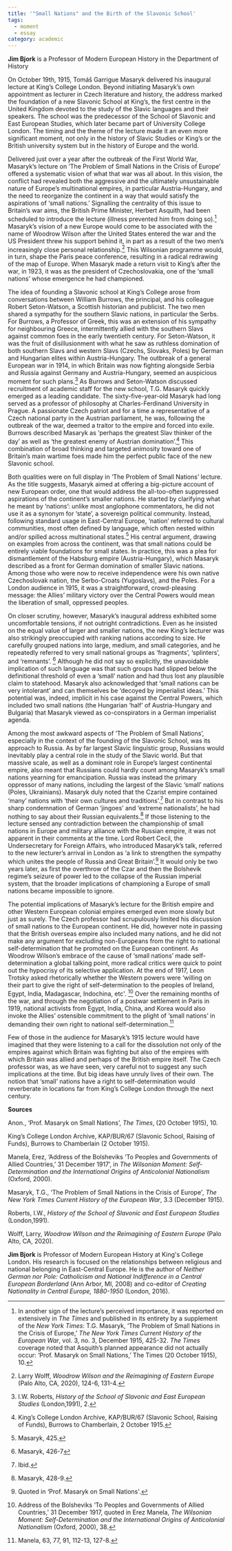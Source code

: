 ```yaml
---
title: '"Small Nations" and the Birth of the Slavonic School'
tags:
  - moment
  - essay
category: academic
---
```

**Jim Bjork** is a Professor of Modern European History in the Department of History 

On October 19th, 1915, Tomáš Garrigue Masaryk delivered his inaugural lecture at King’s College London. Beyond initiating Masaryk’s own appointment as lecturer in Czech literature and history, the address marked the foundation of a new Slavonic School at King’s, the first centre in the United Kingdom devoted to the study of the Slavic languages and their speakers.  The school was the predecessor of the School of Slavonic and East European Studies, which later became part of University College London. The timing and the theme of the lecture made it an even more significant moment, not only in the history of Slavic Studies or King’s or the British university system but in the history of Europe and the world.

Delivered just over a year after the outbreak of the First World War, Masaryk’s lecture on ‘The Problem of Small Nations in the Crisis of Europe’ offered a systematic vision of what that war was all about. In this vision, the conflict had revealed both the aggressive and the ultimately unsustainable nature of Europe’s multinational empires, in particular Austria-Hungary, and the need to reorganize the continent in a way that would satisfy the aspirations of ‘small nations.’ Signalling the centrality of this issue to Britain’s war aims, the British Prime Minister, Herbert Asquith, had been scheduled to introduce the lecture (illness prevented him from doing so).[^1] Masaryk’s vision of a new Europe would come to be associated with the name of Woodrow Wilson after the United States entered the war and the US President threw his support behind it, in part as a result of the two men’s increasingly close personal relationship.[^2] This Wilsonian programme would, in turn, shape the Paris peace conference, resulting in a radical redrawing of the map of Europe. When Masaryk made a return visit to King’s after the war, in 1923, it was as the president of Czechoslovakia, one of the ‘small nations’ whose emergence he had championed.

The idea of founding a Slavonic school at King’s College arose from conversations between William Burrows, the principal, and his colleague Robert Seton-Watson, a Scottish historian and publicist. The two men shared a sympathy for the southern Slavic nations, in particular the Serbs. For Burrows, a Professor of Greek, this was an extension of his sympathy for neighbouring Greece, intermittently allied with the southern Slavs against common foes in the early twentieth century. For Seton-Watson, it was the fruit of disillusionment with what he saw as ruthless domination of both southern Slavs and western Slavs (Czechs, Slovaks, Poles) by German and Hungarian elites within Austria-Hungary. The outbreak of a general European war in 1914, in which Britain was now fighting alongside Serbia and Russia against Germany and Austria-Hungary, seemed an auspicious moment for such plans.[^3]  As Burrows and Seton-Watson discussed recruitment of academic staff for the new school, T.G. Masaryk quickly emerged as a leading candidate. The sixty-five-year-old Masaryk had long served as a professor of philosophy at Charles-Ferdinand University in Prague. A passionate Czech patriot and for a time a representative of a Czech national party in the Austrian parliament, he was, following the outbreak of the war, deemed a traitor to the empire and forced into exile. Burrows described Masaryk as ‘perhaps the greatest Slav thinker of the day’ as well as ‘the greatest enemy of Austrian domination’.[^4] This combination of broad thinking and targeted animosity toward one of Britain’s main wartime foes made him the perfect public face of the new Slavonic school.

Both qualities were on full display in ‘The Problem of Small Nations’ lecture. As the title suggests, Masaryk aimed at offering a big-picture account of new European order, one that would address the all-too-often suppressed aspirations of the continent’s smaller nations. He started by clarifying what he meant by ‘nations’: unlike most anglophone commentators, he did not use it as a synonym for ‘state’, a sovereign political community. Instead, following standard usage in East-Central Europe, ‘nation’ referred to cultural communities, most often defined by language, which often nested within and/or spilled across multinational states.[^5] His central argument, drawing on examples from across the continent, was that small nations could be entirely viable foundations for small states. In practice, this was a plea for dismantlement of the Habsburg empire (Austria-Hungary), which Masaryk described as a front for German domination of smaller Slavic nations. Among those who were now to receive independence were his own native Czechoslovak nation, the Serbo-Croats (Yugoslavs), and the Poles. For a London audience in 1915, it was a straightforward, crowd-pleasing message: the Allies’ military victory over the Central Powers would mean the liberation of small, oppressed peoples.

On closer scrutiny, however, Masaryk’s inaugural address exhibited some uncomfortable tensions, if not outright contradictions. Even as he insisted on the equal value of larger and smaller nations, the new King’s lecturer was also strikingly preoccupied with ranking nations according to size. He carefully grouped nations into large, medium, and small categories, and he repeatedly referred to very small national groups as ‘fragments’, ‘splinters’, and ‘remnants’. [^6] Although he did not say so explicitly, the unavoidable implication of such language was that such groups had slipped below the definitional threshold of even a ‘small’ nation and had thus lost any plausible claim to statehood. Masaryk also acknowledged that ‘small nations can be very intolerant’ and can themselves be ‘decoyed by imperialist ideas.’  This potential was, indeed, implicit in his case against the Central Powers, which included two small nations (the Hungarian ‘half’ of Austria-Hungary and Bulgaria) that Masaryk viewed as co-conspirators in a German imperialist agenda.

Among the most awkward aspects of ‘The Problem of Small Nations’, especially in the context of the founding of the Slavonic School, was its approach to Russia.  As by far largest Slavic linguistic group, Russians would inevitably play a central role in the study of the Slavic world.  But that massive scale, as well as a dominant role in Europe’s largest continental empire, also meant that Russians could hardly count among Masaryk’s small nations yearning for emancipation. Russia was instead the primary oppressor of many nations, including the largest of the Slavic ‘small’ nations (Poles, Ukrainians). Masaryk duly noted that the Czarist empire contained ‘many’ nations with ‘their own cultures and traditions’.[^7] But in contrast to his sharp condemnation of German ‘jingoes’ and ‘extreme nationalists’, he had nothing to say about their Russian equivalents.[^8] If those listening to the lecture sensed any contradiction between the championship of small nations in Europe and military alliance with the Russian empire, it was not apparent in their comments at the time. Lord Robert Cecil, the Undersecretary for Foreign Affairs, who introduced Masaryk’s talk, referred to the new lecturer’s arrival in London as ‘a link to strengthen the sympathy which unites the people of Russia and Great Britain’.[^9] It would only be two years later, as first the overthrow of the Czar and then the Bolshevik regime’s seizure of power led to the collapse of the Russian imperial system, that the broader implications of championing a Europe of small nations became impossible to ignore.

The potential implications of Masaryk’s lecture for the British empire and other Western European colonial empires emerged even more slowly but just as surely. The Czech professor had scrupulously limited his discussion of small nations to the European continent. He did, however note in passing that the British overseas empire also included many nations, and he did not make any argument for excluding non-Europeans from the right to national self-determination that he promoted on the European continent.  As Woodrow Wilson’s embrace of the cause of ‘small nations’ made self-determination a global talking point, more radical critics were quick to point out the hypocrisy of its selective application.  At the end of 1917, Leon Trotsky asked rhetorically whether the Western powers were ‘willing on their part to give the right of self-determination to the peoples of Ireland, Egypt, India, Madagascar, Indochina, etc'. [^10] Over the remaining months of the war, and through the negotiation of a postwar settlement in Paris in 1919, national activists from Egypt, India, China, and Korea would also invoke the Allies’ ostensible commitment to the plight of ‘small nations’ in demanding their own right to national self-determination.[^11]

Few of those in the audience for Masaryk’s 1915 lecture would have imagined that they were listening to a call for the dissolution not only of the empires against which Britain was fighting but also of the empires with which Britain was allied and perhaps of the British empire itself. The Czech professor was, as we have seen, very careful not to suggest any such implications at the time. But big ideas have unruly lives of their own. The notion that ‘small’ nations have a right to self-determination would reverberate in locations far from King’s College London through the next century. 

**Sources**

Anon., ‘Prof. Masaryk on Small Nations’, _The Times_, (20 October 1915), 10. 

King’s College London Archive, KAP/BUR/67 (Slavonic School, Raising of Funds), Burrows to Chamberlain (2 October 1915). 

Manela, Erez, ‘Address of the Bolsheviks ‘To Peoples and Governments of Allied Countries,’ 31 December 1917’, in _The Wilsonian Moment: Self-Determination and the International Origins of Anticolonial Nationalism_ (Oxford, 2000).

Masaryk, T.G., ‘The Problem of Small Nations in the Crisis of Europe', _The New York Times Current History of the European War_, 3.3 (December 1915). 

Roberts, I.W., _History of the School of Slavonic and East European Studies_ (London,1991). 

Wolff, Larry, _Woodrow Wilson and the Reimagining of Eastern Europe_ (Palo Alto, CA, 2020).  

**Jim Bjork** is Professor of Modern European History at King's College London. His research is focused on the relationships between religious and national belonging in East-Central Europe. He is the author of _Neither German nor Pole: Catholicism and National Indifference in a Central European Borderland_ (Ann Arbor, MI, 2008) and co-editor of _Creating Nationality in Central Europe, 1880-1950_ (London, 2016).

[^1]: In another sign of the lecture’s perceived importance, it was reported on extensively in _The Times_ and published in its entirety by a supplement of the _New York Times_: T.G. Masaryk, ‘The Problem of Small Nations in the Crisis of Europe,’ _The New York Times Current History of the European War_, vol. 3, no. 3, December 1915, 425-32. _The Times_ coverage noted that Asquith’s planned appearance did not actually occur: ‘Prof. Masaryk on Small Nations,’ The Times (20 October 1915), 10. 
[^2]: Larry Wolff, _Woodrow Wilson and the Reimagining of Eastern Europe_ (Palo Alto, CA, 2020), 124-6, 131-4.
[^3]: I.W. Roberts, _History of the School of Slavonic and East European Studies_ (London,1991), 2.
[^4]: King’s College London Archive, KAP/BUR/67 (Slavonic School, Raising of Funds), Burrows to Chamberlain, 2 October 1915.
[^5]: Masaryk, 425. 
[^6]: Masaryk, 426-7
[^7]: Ibid.
[^8]: Masaryk, 428-9.
[^9]: Quoted in ‘Prof. Masaryk on Small Nations'.
[^10]: Address of the Bolsheviks ‘To Peoples and Governments of Allied Countries,’ 31 December 1917, quoted in Erez Manela, _The Wilsonian Moment: Self-Determination and the International Origins of Anticolonial Nationalism_ (Oxford, 2000), 38.
[^11]: Manela, 63, 77, 91, 112-13, 127-8.
